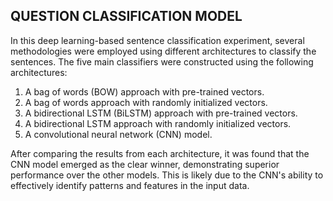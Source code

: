 ## QUESTION CLASSIFICATION MODEL
In this deep learning-based sentence classification experiment, several methodologies were employed using different architectures to classify the sentences. The five main classifiers were constructed using the following architectures:

1. A bag of words (BOW) approach with pre-trained vectors.
2. A bag of words approach with randomly initialized vectors.
3. A bidirectional LSTM (BiLSTM) approach with pre-trained vectors.
4. A bidirectional LSTM approach with randomly initialized vectors.
5. A convolutional neural network (CNN) model.

After comparing the results from each architecture, it was found that the CNN model emerged as the clear winner, demonstrating superior performance over the other models. This is likely due to the CNN's ability to effectively identify patterns and features in the input data.